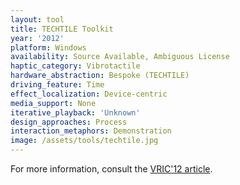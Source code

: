 ```yaml
---
layout: tool
title: TECHTILE Toolkit
year: '2012'
platform: Windows
availability: Source Available, Ambiguous License
haptic_category: Vibrotactile
hardware_abstraction: Bespoke (TECHTILE)
driving_feature: Time
effect_localization: Device-centric
media_support: None
iterative_playback: 'Unknown'
design_approaches: Process
interaction_metaphors: Demonstration
image: /assets/tools/techtile.jpg
---
```

For more information, consult the [VRIC'12 article](https://doi.org/10.1145/2331714.2331745).
